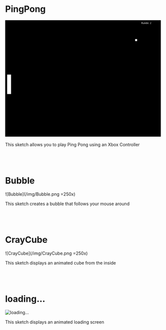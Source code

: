 # PingPong
![PingPong](/img/PingPong.png)

This sketch allows you to play Ping Pong using an Xbox Controller
<br><br><br><br>



# Bubble
![Bubble](/img/Bubble.png =250x)

This sketch creates a bubble that follows your mouse around
<br><br><br><br>




# CrayCube
![CrayCube](/img/CrayCube.png =250x)

This sketch displays an animated cube from the inside
<br><br><br><br>




# loading...
![loading...](/img/p04.png)

This sketch displays an animated loading screen
<br><br><br><br>
